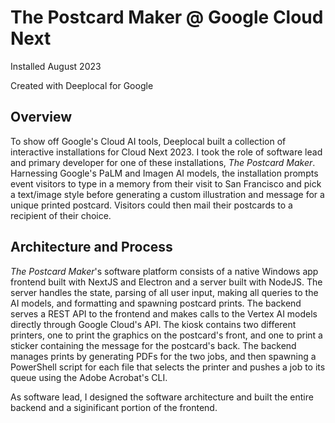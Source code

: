 # The Postcard Maker @ Google Cloud Next

Installed August 2023

Created with Deeplocal for Google

## Overview

To show off Google's Cloud AI tools, Deeplocal built a collection of interactive installations for Cloud Next 2023. I took the role of software lead and primary developer for one of these installations, *The Postcard Maker*. Harnessing Google's PaLM and Imagen AI models, the installation prompts event visitors to type in a memory from their visit to San Francisco and pick a text/image style before generating a custom illustration and message for a unique printed postcard. Visitors could then mail their postcards to a recipient of their choice.

## Architecture and Process

*The Postcard Maker*'s software platform consists of a native Windows app frontend built with NextJS and Electron and a server built with NodeJS. The server handles the state, parsing of all user input, making all queries to the AI models, and formatting and spawning postcard prints. The backend serves a REST API to the frontend and makes calls to the Vertex AI models directly through Google Cloud's API. The kiosk contains two different printers, one to print the graphics on the postcard's front, and one to print a sticker containing the message for the postcard's back. The backend manages prints by generating PDFs for the two jobs, and then spawning a PowerShell script for each file that selects the printer and pushes a job to its queue using the Adobe Acrobat's CLI.

As software lead, I designed the software architecture and built the entire backend and a siginificant portion of the frontend.